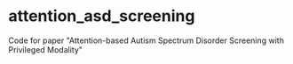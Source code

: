 # attention_asd_screening
Code for paper "Attention-based Autism Spectrum Disorder Screening with Privileged Modality"
